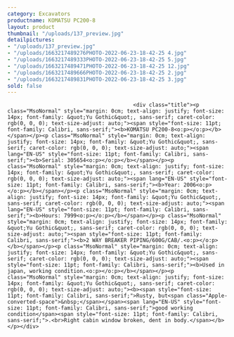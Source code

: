 ```yaml
---
category: Excavators
productname: KOMATSU PC200-8
layout: product
thumbnail: "/uploads/137_preview.jpg"
detailpictures:
- "/uploads/137_preview.jpg"
- "/uploads/1663217489276PHOTO-2022-06-23-18-42-25 4.jpg"
- "/uploads/1663217489333PHOTO-2022-06-23-18-42-25 5.jpg"
- "/uploads/1663217489471PHOTO-2022-06-23-18-42-25 12.jpg"
- "/uploads/1663217489666PHOTO-2022-06-23-18-42-25 2.jpg"
- "/uploads/1663217489831PHOTO-2022-06-23-18-42-25 3.jpg"
sold: false
---
```


                                            <div class="title"><p class="MsoNormal" style="margin: 0cm; text-align: justify; font-size: 14px; font-family: &quot;Yu Gothic&quot;, sans-serif; caret-color: rgb(0, 0, 0); text-size-adjust: auto;"><span style="font-size: 11pt; font-family: Calibri, sans-serif;"><b>KOMATSU PC200-8<o:p></o:p></b></span></p><p class="MsoNormal" style="margin: 0cm; text-align: justify; font-size: 14px; font-family: &quot;Yu Gothic&quot;, sans-serif; caret-color: rgb(0, 0, 0); text-size-adjust: auto;"><span lang="EN-US" style="font-size: 11pt; font-family: Calibri, sans-serif;"><b>Serial: 305654<o:p></o:p></b></span></p><p class="MsoNormal" style="margin: 0cm; text-align: justify; font-size: 14px; font-family: &quot;Yu Gothic&quot;, sans-serif; caret-color: rgb(0, 0, 0); text-size-adjust: auto;"><span lang="EN-US" style="font-size: 11pt; font-family: Calibri, sans-serif;"><b>Year: 2006<o:p></o:p></b></span></p><p class="MsoNormal" style="margin: 0cm; text-align: justify; font-size: 14px; font-family: &quot;Yu Gothic&quot;, sans-serif; caret-color: rgb(0, 0, 0); text-size-adjust: auto;"><span lang="EN-US" style="font-size: 11pt; font-family: Calibri, sans-serif;"><b>Hours: 7999<o:p></o:p></b></span></p><p class="MsoNormal" style="margin: 0cm; text-align: justify; font-size: 14px; font-family: &quot;Yu Gothic&quot;, sans-serif; caret-color: rgb(0, 0, 0); text-size-adjust: auto;"><span style="font-size: 11pt; font-family: Calibri, sans-serif;"><b>2 WAY BREAKER PIPING/600G/CAB/.<o:p></o:p></b></span></p><p class="MsoNormal" style="margin: 0cm; text-align: justify; font-size: 14px; font-family: &quot;Yu Gothic&quot;, sans-serif; caret-color: rgb(0, 0, 0); text-size-adjust: auto;"><span style="font-size: 11pt; font-family: Calibri, sans-serif;"><b>Used in japan, working condition.<o:p></o:p></b></span></p><p class="MsoNormal" style="margin: 0cm; text-align: justify; font-size: 14px; font-family: &quot;Yu Gothic&quot;, sans-serif; caret-color: rgb(0, 0, 0); text-size-adjust: auto;"><b><span style="font-size: 11pt; font-family: Calibri, sans-serif;">Rusty, but<span class="Apple-converted-space">&nbsp;</span></span><span lang="EN-US" style="font-size: 11pt; font-family: Calibri, sans-serif;">good working condition</span><span style="font-size: 11pt; font-family: Calibri, sans-serif;">.<br>Right cabin window broken, dent in body.</span></b></p></div>

